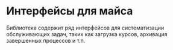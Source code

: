 # Интерфейсы для майса

Библиотека содержит ряд интерфейсов для систематизации обслуживающих задач, таких как загрузка курсов, архивация завершенных процессов и т.п.
